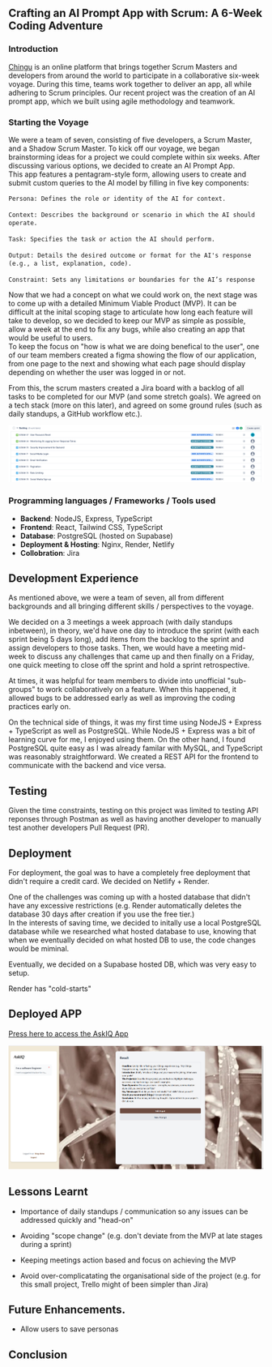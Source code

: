 ## Crafting an AI Prompt App with Scrum: A 6-Week Coding Adventure 

### Introduction
[Chingu](https://chingu.io) is an online platform that brings together Scrum Masters and developers from around the world to participate in a collaborative six-week voyage. During this time, teams work together to deliver an app, all while adhering to Scrum principles. Our recent project was the creation of an AI prompt app, which we built using agile methodology and teamwork. 

### Starting the Voyage
We were a team of seven, consisting of five developers, a Scrum Master, and a Shadow Scrum Master. To kick off our voyage, we began brainstorming ideas for a project we could complete within six weeks. After discussing various options, we decided to create an AI Prompt App.   
This app features a pentagram-style form, allowing users to create and submit custom queries to the AI model by filling in five key components:

    Persona: Defines the role or identity of the AI for context.

    Context: Describes the background or scenario in which the AI should operate.

    Task: Specifies the task or action the AI should perform.

    Output: Details the desired outcome or format for the AI's response (e.g., a list, explanation, code).

    Constraint: Sets any limitations or boundaries for the AI’s response

Now that we had a concept on what we could work on, the next stage was to come up with a detailed Minimum Viable Product (MVP).  It can be difficult at the inital scoping stage to articulate how long each feature will take to develop, so we decided to keep our MVP as simple as possible, allow a week at the end to fix any bugs, while also creating an app that would be useful to users.  
To keep the focus on "how is what we are doing benefical to the user", one of our team members created a figma showing the flow of our application, from one page to the next and showing what each page should display depending on whether the user was logged in or not.

From this, the scrum masters created a Jira board with a backlog of all tasks to be completed for our MVP (and some stretch goals). We agreed on a tech stack (more on this later), and agreed on some ground rules (such as daily standups, a GitHub workflow etc.).

![JIRA board](/images/jira_board.PNG)



### Programming languages / Frameworks / Tools used
- **Backend**: NodeJS, Express, TypeScript
- **Frontend**: React, Tailwind CSS, TypeScript
- **Database**: PostgreSQL (hosted on Supabase)
- **Deployment & Hosting**: Nginx, Render, Netlify
- **Collobration**: Jira

## Development Experience
As mentioned above, we were a team of seven, all from different backgrounds and all bringing different skills / perspectives to the voyage.

We decided on a 3 meetings a week approach (with daily standups inbetween), in theory, we'd have one day to introduce the sprint (with each sprint being 5 days long), add items from the backlog to the sprint and assign developers to those tasks. Then, we would have a meeting mid-week to discuss any challenges that came up and then finally on a Friday, one quick meeting to close off the sprint and hold a sprint retrospective.

At times, it was helpful for team members to divide into unofficial "sub-groups" to work collaboratively on a feature. When this happened, it allowed bugs to be addressed early as well as improving the coding practices early on.

On the technical side of things, it was my first time using NodeJS + Express + TypeScript as well as PostgreSQL. While NodeJS + Express was a bit of learning curve for me, I enjoyed using them. On the other hand, I found PostgreSQL quite easy as I was already familar with MySQL, and TypeScript was reasonably straightforward. We created a REST API for the frontend to communicate with the backend and vice versa.







## Testing
Given the time constraints, testing on this project was limited to testing API reponses through Postman as well as having another developer to manually test another developers Pull Request (PR).



## Deployment
For deployment, the goal was to have a completely free deployment that didn't require a credit card. We decided on Netlify + Render.

One of the challenges was coming up with a hosted database that didn't have any excessive restrictions (e.g. Render automatically deletes the database 30 days after creation if you use the free tier.)  
In the interests of saving time, we decided to initally use a local PostgreSQL database while we researched what hosted database to use, knowing that when we eventually decided on what hosted DB to use, the code changes would be miminal.

Eventually, we decided on a Supabase hosted DB, which was very easy to setup.

Render has "cold-starts"
## Deployed APP
[Press here to access the AskIQ App](https://)  

![ASK_IQ_DEMO](/images/askiq_demo.PNG)  


## Lessons Learnt
- Importance of daily standups / communication so any issues can be addressed quickly and "head-on"  

- Avoiding "scope change" (e.g. don't deviate from the MVP at late stages during a sprint)

- Keeping meetings action based and focus on achieving the MVP
- Avoid over-complicatating the organisational side of the project (e.g. for this small project, Trello might of been simpler than Jira)

## Future Enhancements.
- Allow users to save personas

## Conclusion

